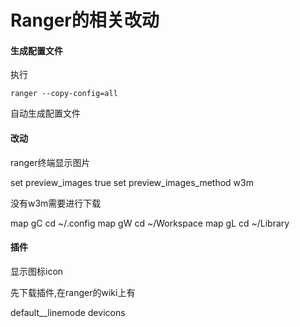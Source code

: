 # Ranger的相关改动

#### 生成配置文件
执行

```shell
ranger --copy-config=all
```

自动生成配置文件

#### 改动
ranger终端显示图片

set preview_images true
set preview_images_method w3m

没有w3m需要进行下载


map gC cd ~/.config
map gW cd ~/Workspace
map gL cd ~/Library


#### 插件
显示图标icon

先下载插件,在ranger的wiki上有

default__linemode devicons
